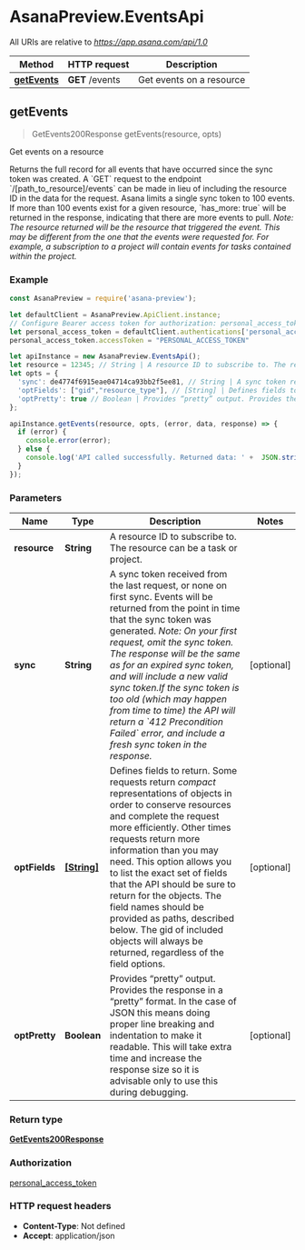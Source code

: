# AsanaPreview.EventsApi

All URIs are relative to *https://app.asana.com/api/1.0*

Method | HTTP request | Description
------------- | ------------- | -------------
[**getEvents**](EventsApi.md#getEvents) | **GET** /events | Get events on a resource



## getEvents

> GetEvents200Response getEvents(resource, opts)

Get events on a resource

Returns the full record for all events that have occurred since the sync token was created.  A &#x60;GET&#x60; request to the endpoint &#x60;/[path_to_resource]/events&#x60; can be made in lieu of including the resource ID in the data for the request.  Asana limits a single sync token to 100 events. If more than 100 events exist for a given resource, &#x60;has_more: true&#x60; will be returned in the response, indicating that there are more events to pull.  *Note: The resource returned will be the resource that triggered the event. This may be different from the one that the events were requested for. For example, a subscription to a project will contain events for tasks contained within the project.*

### Example

```javascript
const AsanaPreview = require('asana-preview');

let defaultClient = AsanaPreview.ApiClient.instance;
// Configure Bearer access token for authorization: personal_access_token
let personal_access_token = defaultClient.authentications['personal_access_token'];
personal_access_token.accessToken = "PERSONAL_ACCESS_TOKEN"

let apiInstance = new AsanaPreview.EventsApi();
let resource = 12345; // String | A resource ID to subscribe to. The resource can be a task or project.
let opts = {
  'sync': de4774f6915eae04714ca93bb2f5ee81, // String | A sync token received from the last request, or none on first sync. Events will be returned from the point in time that the sync token was generated.  *Note: On your first request, omit the sync token. The response will be the same as for an expired sync token, and will include a new valid sync token.If the sync token is too old (which may happen from time to time) the API will return a `412 Precondition Failed` error, and include a fresh sync token in the response.*
  'optFields': ["gid","resource_type"], // [String] | Defines fields to return.  Some requests return *compact* representations of objects in order to conserve resources and complete the request more efficiently. Other times requests return more information than you may need. This option allows you to list the exact set of fields that the API should be sure to return for the objects. The field names should be provided as paths, described below.  The gid of included objects will always be returned, regardless of the field options.
  'optPretty': true // Boolean | Provides “pretty” output. Provides the response in a “pretty” format. In the case of JSON this means doing proper line breaking and indentation to make it readable. This will take extra time and increase the response size so it is advisable only to use this during debugging.
};

apiInstance.getEvents(resource, opts, (error, data, response) => {
  if (error) {
    console.error(error);
  } else {
    console.log('API called successfully. Returned data: ' +  JSON.stringify(data, 0, 2));
  }
});
```

### Parameters


Name | Type | Description  | Notes
------------- | ------------- | ------------- | -------------
 **resource** | **String**| A resource ID to subscribe to. The resource can be a task or project. | 
 **sync** | **String**| A sync token received from the last request, or none on first sync. Events will be returned from the point in time that the sync token was generated.  *Note: On your first request, omit the sync token. The response will be the same as for an expired sync token, and will include a new valid sync token.If the sync token is too old (which may happen from time to time) the API will return a &#x60;412 Precondition Failed&#x60; error, and include a fresh sync token in the response.* | [optional] 
 **optFields** | [**[String]**](String.md)| Defines fields to return.  Some requests return *compact* representations of objects in order to conserve resources and complete the request more efficiently. Other times requests return more information than you may need. This option allows you to list the exact set of fields that the API should be sure to return for the objects. The field names should be provided as paths, described below.  The gid of included objects will always be returned, regardless of the field options. | [optional] 
 **optPretty** | **Boolean**| Provides “pretty” output. Provides the response in a “pretty” format. In the case of JSON this means doing proper line breaking and indentation to make it readable. This will take extra time and increase the response size so it is advisable only to use this during debugging. | [optional] 

### Return type

[**GetEvents200Response**](GetEvents200Response.md)

### Authorization

[personal_access_token](../README.md#personal_access_token)

### HTTP request headers

- **Content-Type**: Not defined
- **Accept**: application/json

